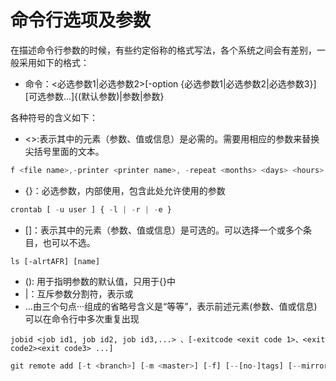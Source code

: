 # 命令行选项及参数

在描述命令行参数的时候，有些约定俗称的格式写法，各个系统之间会有差别，一般采用如下的格式：

- 命令：<必选参数1|必选参数2>[-option {必选参数1|必选参数2|必选参数3}][可选参数...]{(默认参数)|参数|参数}

各种符号的含义如下：

- <>:表示其中的元素（参数、值或信息）是必需的。需要用相应的参数来替换尖括号里面的文本。

```javascript
f <file name>,-printer <printer name>, -repeat <months> <days> <hours> <minutes> , date access <mm/dd/yyyy>
```
- {}：必选参数，内部使用，包含此处允许使用的参数
```javascript
crontab [ -u user ] { -l | -r | -e }
```
- []：表示其中的元素（参数、值或信息）是可选的。可以选择一个或多个条目，也可以不选。
```
ls [-alrtAFR] [name]
```
- (): 用于指明参数的默认值，只用于{}中
- |：互斥参数分割符，表示或
- ...由三个句点···组成的省略号含义是“等等”，表示前述元素(参数、值或信息) 可以在命令行中多次重复出现
```
jobid <job id1, job id2, job id3,...> 、[-exitcode <exit code 1>、<exit code2><exit code3> ...]
```

```javascript
git remote add [-t <branch>] [-m <master>] [-f] [--[no-]tags] [--mirror=<fetch|push>] <name> <url>
```
